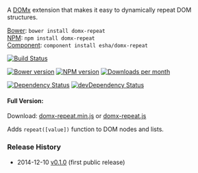 A [DOMx][domx] extension that makes it easy to dynamically repeat DOM structures.

[home]: http://esha.github.io/domx-repeat
[domx]: http://esha.github.io/domx
[demo]: http://esha.github.io/domx#demo

[Bower][bower]: `bower install domx-repeat`  
[NPM][npm]: `npm install domx-repeat`   
[Component][component]: `component install esha/domx-repeat`  

[npm]: https://npmjs.org/package/domx-repeat
[bower]: http://bower.io/
[component]: http://component.io/

<!-- build/coverage status, climate -->
[![Build Status](https://travis-ci.org/esha/domx-repeat.png?branch=master)](https://travis-ci.org/esha/domx-repeat)  

<!-- npm, bower versions, downloads -->
[![Bower version](https://badge.fury.io/bo/domx-repeat.png)](http://badge.fury.io/bo/domx-repeat)
[![NPM version](https://badge.fury.io/js/domx-repeat.png)](http://badge.fury.io/js/domx-repeat)
[![Downloads per month](https://img.shields.io/npm/dm/domx-repeat.svg)](https://www.npmjs.org/package/domx-repeat)

<!-- deps status -->
[![Dependency Status](https://david-dm.org/esha/domx-repeat.png?theme=shields.io)](https://david-dm.org/esha/domx-repeat)
[![devDependency Status](https://david-dm.org/esha/domx-repeat/dev-status.png?theme=shields.io)](https://david-dm.org/esha/domx-repeat#info=devDependencies)

#### Full Version:

Download: [domx-repeat.min.js][full-min] or [domx-repeat.js][full]  

Adds `repeat([value])` function to DOM nodes and lists.  

[full-min]: https://raw.github.com/esha/domx-repeat/master/dist/domx-repeat.min.js
[full]: https://raw.github.com/esha/domx-repeat/master/dist/domx-repeat.js

### Release History
* 2014-12-10 [v0.1.0][] (first public release)

[v0.1.0]: https://github.com/esha/domx/tree/0.1.0
